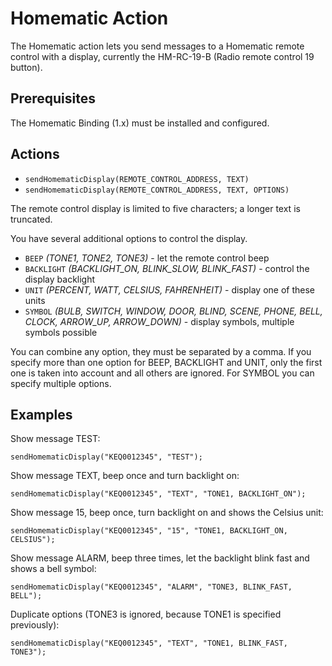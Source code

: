 # Homematic Action

The Homematic action lets you send messages to a Homematic remote control with a display, currently the HM-RC-19-B (Radio remote control 19 button).

## Prerequisites

The Homematic Binding (1.x) must be installed and configured.

## Actions

- `sendHomematicDisplay(REMOTE_CONTROL_ADDRESS, TEXT)`
- `sendHomematicDisplay(REMOTE_CONTROL_ADDRESS, TEXT, OPTIONS)`

The remote control display is limited to five characters; a longer text is truncated.

You have several additional options to control the display.

- `BEEP` *(TONE1, TONE2, TONE3)* - let the remote control beep
- `BACKLIGHT` *(BACKLIGHT_ON, BLINK_SLOW, BLINK_FAST)* - control the display backlight
- `UNIT` *(PERCENT, WATT, CELSIUS, FAHRENHEIT)* - display one of these units
- `SYMBOL` *(BULB, SWITCH, WINDOW, DOOR, BLIND, SCENE, PHONE, BELL, CLOCK, ARROW_UP, ARROW_DOWN)* - display symbols, multiple symbols possible

You can combine any option, they must be separated by a comma.
If you specify more than one option for BEEP, BACKLIGHT and UNIT, only the first one is taken into account and all others are ignored.
For SYMBOL you can specify multiple options.

## Examples

Show message TEST:

`sendHomematicDisplay("KEQ0012345", "TEST");`

Show message TEXT, beep once and turn backlight on:

`sendHomematicDisplay("KEQ0012345", "TEXT", "TONE1, BACKLIGHT_ON");`

Show message 15, beep once, turn backlight on and shows the Celsius unit:

`sendHomematicDisplay("KEQ0012345", "15", "TONE1, BACKLIGHT_ON, CELSIUS");`

Show message ALARM, beep three times, let the backlight blink fast and shows a bell symbol:

`sendHomematicDisplay("KEQ0012345", "ALARM", "TONE3, BLINK_FAST, BELL");`

Duplicate options (TONE3 is ignored, because TONE1 is specified previously):

`sendHomematicDisplay("KEQ0012345", "TEXT", "TONE1, BLINK_FAST, TONE3");`
